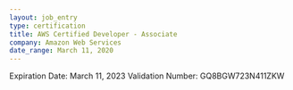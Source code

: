 ```yaml
---
layout: job_entry
type: certification
title: AWS Certified Developer - Associate
company: Amazon Web Services
date_range: March 11, 2020
---
```

Expiration Date: March 11, 2023
Validation Number: GQ8BGW723N411ZKW